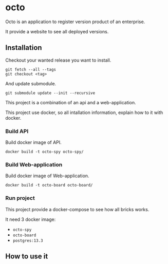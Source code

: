 # octo

Octo is an application to register version product of an enterprise.

It provide a website to see all deployed versions.

## Installation

Checkout your wanted release you want to install.

```
git fetch --all --tags
git checkout <tag>
```

And update submodule.

```
git submodule update --init --recursive
```

This project is a combination of an api and a web-application.

This project use docker, so all intallation information, explain how to it with docker.


### Build API

Build docker image of API.

```
docker build -t octo-spy octo-spy/
```

### Build Web-application

Build docker image of Web-application.

```
docker build -t octo-board octo-board/
```

### Run project

This project provide a docker-compose to see how all bricks works.

It need 3 docker image:

- `octo-spy`
- `octo-board`
- `postgres:13.3`

## How to use it
